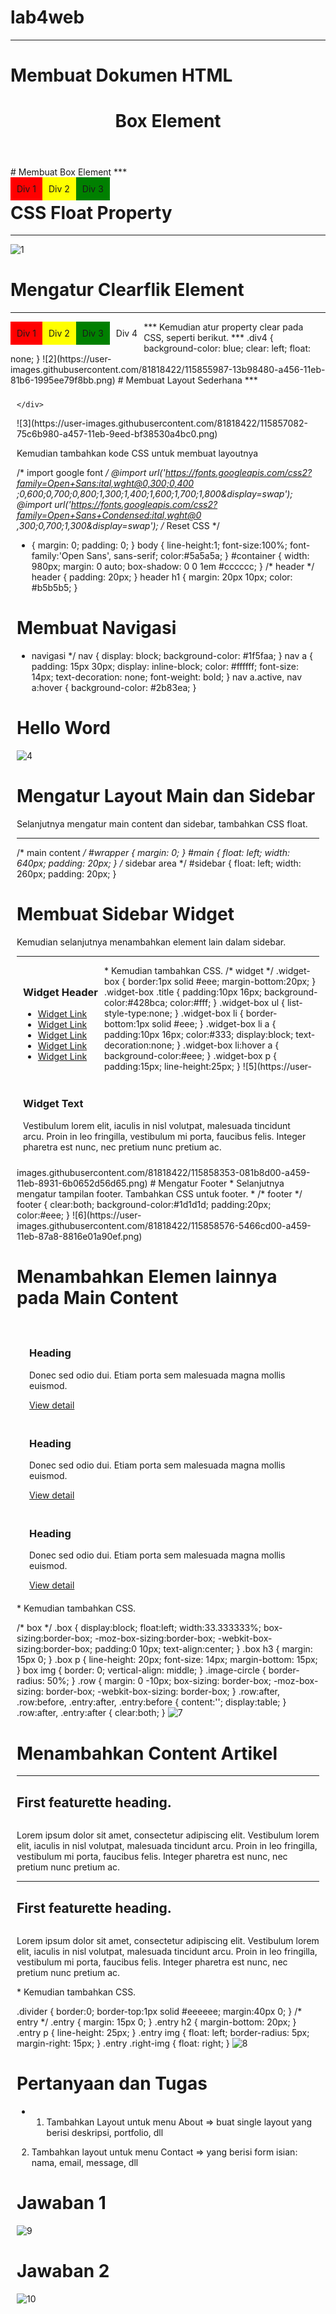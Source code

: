 # lab4web
***
# Membuat Dokumen HTML

<!DOCTYPE html>
<html lang="en">
<head>
  <meta charset="UTF-8">
  <meta name="viewport" content="width=device-width, initial-scale=1.0">
  <title>Box Element</title>
</head>
<body>
  <header>
      <h1>Box Element</h1>
  </header>
</body>
</html>
# Membuat Box Element
***

<section>
  <div class="div1">Div 1</div>
  <div class="div2">Div 2</div>
  <div class="div3">Div 3</div>
</section>

# CSS Float Property
***
<style>
  div {
      float:left;
      padding: 10px;
}
.div1 {
  background: red;
}
.div2 {
  background: yellow;
}
.div3 {
  background: green;
}
</style>

![1](https://user-images.githubusercontent.com/81818422/115855536-8bd37a80-a455-11eb-922d-d78131a35f64.png)

# Mengatur Clearflik Element
***
<section>
  <div class="div1">Div 1</div>
  <div class="div2">Div 2</div>
  <div class="div3">Div 3</div>
  <div class="div4">Div 4</div>
</section>
***
Kemudian atur property clear pada CSS, seperti berikut.
***
.div4 {
  background-color: blue;
  clear: left;
  float: none;
}
![2](https://user-images.githubusercontent.com/81818422/115855987-13b98480-a456-11eb-81b6-1995ee79f8bb.png)
# Membuat Layout Sederhana
***
<!DOCTYPE html>
  <html lang="en">
  <head>
    <meta charset="UTF-8">
    <meta name="viewport" content="width=device-width, initial-scale=1.0">
    <title>Layout Sederhana</title>
    <link rel="stylesheet" href="style.css">
</head>
<body>
    <div id="container">
    
    </div>
</body>
</html>
![3](https://user-images.githubusercontent.com/81818422/115857082-75c6b980-a457-11eb-9eed-bf38530a4bc0.png)

Kemudian tambahkan kode CSS untuk membuat layoutnya

/* import google font */
@import
url('https://fonts.googleapis.com/css2?family=Open+Sans:ital,wght@0,300;0,400
;0,600;0,700;0,800;1,300;1,400;1,600;1,700;1,800&display=swap');
@import
url('https://fonts.googleapis.com/css2?family=Open+Sans+Condensed:ital,wght@0
,300;0,700;1,300&display=swap');
/* Reset CSS */
* {
margin: 0;
padding: 0;
}
body {
line-height:1;
font-size:100%;
font-family:'Open Sans', sans-serif;
color:#5a5a5a;
}
#container {
width: 980px;
margin: 0 auto;
box-shadow: 0 0 1em #cccccc;
}
/* header */
header {
padding: 20px;
}
header h1 {
margin: 20px 10px;
color: #b5b5b5;
}

# Membuat Navigasi
* navigasi */ nav { display: block; background-color: #1f5faa; } nav a { padding: 15px 30px; display: inline-block; color: #ffffff; font-size: 14px; text-decoration: none; font-weight: bold; } nav a.active, nav a:hover { background-color: #2b83ea; }

# Hello Word
![4](https://user-images.githubusercontent.com/81818422/115857846-6ac05900-a458-11eb-8c72-8edb6f10b785.png)
# Mengatur Layout Main dan Sidebar
Selanjutnya mengatur main content dan sidebar, tambahkan CSS float.
***
/* main content */
#wrapper {
margin: 0;
}
#main {
float: left;
width: 640px;
padding: 20px;
}
/* sidebar area */
#sidebar {
float: left;
width: 260px;
padding: 20px;
}
# Membuat Sidebar Widget
Kemudian selanjutnya menambahkan element lain dalam sidebar.
***
<aside id="sidebar">
<div class="widget-box">
<h3 class="title">Widget Header</h3>
<ul>
<li><a href="#">Widget Link</a></li>
<li><a href="#">Widget Link</a></li>
<li><a href="#">Widget Link</a></li>
<li><a href="#">Widget Link</a></li>
<li><a href="#">Widget Link</a></li>
</ul>
</div>
<div class="widget-box">
<h3 class="title">Widget Text</h3>
<p>Vestibulum lorem elit, iaculis in nisl volutpat, malesuada tincidunt
arcu. Proin in leo fringilla, vestibulum mi porta, faucibus felis. Integer
pharetra est nunc, nec pretium nunc pretium ac.</p>
</div>
</aside>
* Kemudian tambahkan CSS.
/* widget */
.widget-box {
border:1px solid #eee;
margin-bottom:20px;
}
.widget-box .title {
padding:10px 16px;
background-color:#428bca;
color:#fff;
}
.widget-box ul {
list-style-type:none;
}
.widget-box li {
border-bottom:1px solid #eee;
}
.widget-box li a {
padding:10px 16px;
color:#333;
display:block;
text-decoration:none;
}
.widget-box li:hover a {
background-color:#eee;
}
.widget-box p {
padding:15px;
line-height:25px;
}
![5](https://user-images.githubusercontent.com/81818422/115858353-081b8d00-a459-11eb-8931-6b0652d56d65.png)
# Mengatur Footer
* Selanjutnya mengatur tampilan footer. Tambahkan CSS untuk footer.
* /* footer */
footer {
clear:both;
background-color:#1d1d1d;
padding:20px;
color:#eee;
}
![6](https://user-images.githubusercontent.com/81818422/115858576-5466cd00-a459-11eb-87a8-8816e01a90ef.png)

# Menambahkan Elemen lainnya pada Main Content
<section id="main">
<div class="row">
<div class="box">
<img src="https://dummyimage.com/120/db7d25/fff.png" alt=""
class="image-circle">
<h3>Heading</h3>
<p>Donec sed odio dui. Etiam porta sem malesuada magna mollis
euismod.</p>
<a href="#" class="btn btn-default">View detail</a>
</div>
<div class="box">
<img src="https://dummyimage.com/120/3e73e6/fff.png" alt=""
class="image-circle">
<h3>Heading</h3>
<p>Donec sed odio dui. Etiam porta sem malesuada magna mollis
euismod.</p>
<a href="#" class="btn btn-default">View detail</a>
</div>
<div class="box">
<img src="https://dummyimage.com/120/71e6d4/fff.png" alt=""
class="image-circle">
<h3>Heading</h3>
<p>Donec sed odio dui. Etiam porta sem malesuada magna mollis
euismod.</p>
<a href="#" class="btn btn-default">View detail</a>
</div>
</div>
</section>
* Kemudian tambahkan CSS.

/* box */
.box {
display:block;
float:left;
width:33.333333%;
box-sizing:border-box;
-moz-box-sizing:border-box;
-webkit-box-sizing:border-box;
padding:0 10px;
text-align:center;
}
.box h3 {
margin: 15px 0;
}
.box p {
line-height: 20px;
font-size: 14px;
margin-bottom: 15px;
}
box img {
border: 0;
vertical-align: middle;
}
.image-circle {
border-radius: 50%;
}
.row {
margin: 0 -10px;
box-sizing: border-box;
-moz-box-sizing: border-box;
-webkit-box-sizing: border-box;
}
.row:after, .row:before,
.entry:after, .entry:before {
content:'';
display:table;
}
.row:after,
.entry:after {
clear:both;
}
![7](https://user-images.githubusercontent.com/81818422/115858937-bd4e4500-a459-11eb-91de-9101c5473387.png)
# Menambahkan Content Artikel
<hr class="divider" />
<article class="entry">
<h2>First featurette heading.</h2>
<img src="https://dummyimage.com/150/7b8a70/fff.png" alt="">
<p>Lorem ipsum dolor sit amet, consectetur adipiscing elit. Vestibulum lorem
elit, iaculis in nisl volutpat, malesuada tincidunt arcu. Proin in leo fringilla,
vestibulum mi porta, faucibus felis. Integer pharetra est nunc, nec pretium nunc
pretium ac.</p>
</article>
<hr class="divider" />
<article class="entry">
<h2>First featurette heading.</h2>
<img src="https://dummyimage.com/150/7b8a70/fff.png" alt=""
class="right-img">
<p>Lorem ipsum dolor sit amet, consectetur adipiscing elit. Vestibulum lorem
elit, iaculis in nisl volutpat, malesuada tincidunt arcu. Proin in leo fringilla,
vestibulum mi porta, faucibus felis. Integer pharetra est nunc, nec pretium nunc
pretium ac.</p>
</article>
* Kemudian tambahkan CSS.

.divider {
border:0;
border-top:1px solid #eeeeee;
margin:40px 0;
}
/* entry */
.entry {
margin: 15px 0;
}
.entry h2 {
margin-bottom: 20px;
}
.entry p {
line-height: 25px;
}
.entry img {
float: left;
border-radius: 5px;
margin-right: 15px;
}
.entry .right-img {
float: right;
}
![8](https://user-images.githubusercontent.com/81818422/115859246-19b16480-a45a-11eb-809e-583ac82096af.png)
# Pertanyaan dan Tugas
* 1. Tambahkan Layout untuk menu About
=> buat single layout yang berisi deskripsi, portfolio, dll
2. Tambahkan layout untuk menu Contact
=> yang berisi form isian: nama, email, message, dll
# Jawaban 1
![9](https://user-images.githubusercontent.com/81818422/115864246-d0b0de80-a460-11eb-9328-281fd9575c78.png)
# Jawaban 2
![10](https://user-images.githubusercontent.com/81818422/115865479-934d5080-a462-11eb-84d4-41a8b54b8a6e.png)
